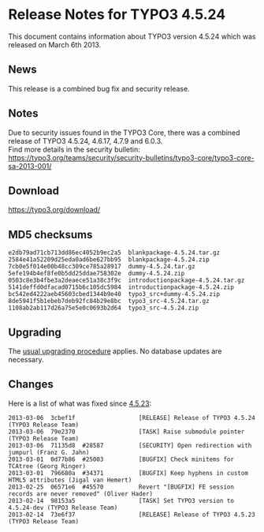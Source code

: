 Release Notes for TYPO3 4.5.24
==============================

This document contains information about TYPO3 version 4.5.24 which was
released on March 6th 2013.

News
----

This release is a combined bug fix and security release.

Notes
-----

Due to security issues found in the TYPO3 Core, there was a combined
release of TYPO3 4.5.24, 4.6.17, 4.7.9 and 6.0.3.\
Find more details in the security bulletin:
<https://typo3.org/teams/security/security-bulletins/typo3-core/typo3-core-sa-2013-001/>

Download
--------

<https://typo3.org/download/>

MD5 checksums
-------------

    e2db79ad71cb713dd86ec4052b9ec2a5  blankpackage-4.5.24.tar.gz
    2584e41a52209d25eda0ad6be627bb95  blankpackage-4.5.24.zip
    7cb0e5f014e00b48cc309ce785a28917  dummy-4.5.24.tar.gz
    5efe194b4ef8fe0b5dd25ddae758302e  dummy-4.5.24.zip
    0503c8e3b4fbe3a2deaece51a38c3f9c  introductionpackage-4.5.24.tar.gz
    5141deffd0dfacad0715b6c105dc5984  introductionpackage-4.5.24.zip
    bc542ed4222aeb45603cbed1344b9e40  typo3_src+dummy-4.5.24.zip
    8de5941f5b1ebeb7deb92fc84b29e8bc  typo3_src-4.5.24.tar.gz
    1108ab2ab117d26a75e5e0c0693b2d64  typo3_src-4.5.24.zip

Upgrading
---------

The [usual upgrading
procedure](https://docs.typo3.org/typo3cms/InstallationGuide/) applies.
No database updates are necessary.

Changes
-------

Here is a list of what was fixed since
[4.5.23](TYPO3_4.5.23 "wikilink"):

    2013-03-06  3cbef1f                  [RELEASE] Release of TYPO3 4.5.24 (TYPO3 Release Team)
    2013-03-06  79e2370                  [TASK] Raise submodule pointer (TYPO3 Release Team)
    2013-03-06  71135d8  #28587          [SECURITY] Open redirection with jumpurl (Franz G. Jahn)
    2013-03-01  0d77b86  #25003          [BUGFIX] Check minitems for TCAtree (Georg Ringer)
    2013-03-01  796680a  #34371          [BUGFIX] Keep hyphens in custom HTML5 attributes (Jigal van Hemert)
    2013-02-25  06571e6  #45570          Revert "[BUGFIX] FE session records are never removed" (Oliver Hader)
    2013-02-14  98153a5                  [TASK] Set TYPO3 version to 4.5.24-dev (TYPO3 Release Team)
    2013-02-14  73e6f37                  [RELEASE] Release of TYPO3 4.5.23 (TYPO3 Release Team)


